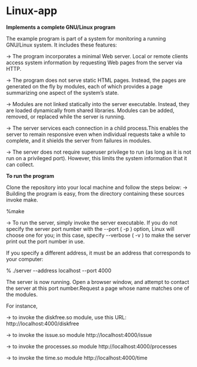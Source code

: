 # Linux-app
**Implements a complete GNU/Linux program**

The example program is part of a system for monitoring a running GNU/Linux system. It includes these features:

-> The program incorporates a minimal Web server. Local or remote clients access system information by requesting Web pages from the server via HTTP.

-> The program does not serve static HTML pages. Instead, the pages are generated on the fly by modules, each of which provides a page summarizing one aspect of the system’s state.

-> Modules are not linked statically into the server executable. Instead, they are loaded dynamically from shared libraries. Modules can be added, removed, or replaced while the server is running.

-> The server services each connection in a child process.This enables the server to remain responsive even when individual requests take a while to complete, and it shields the server from failures in modules.

-> The server does not require superuser privilege to run (as long as it is not run on a privileged port). However, this limits the system information that it can collect.

**To run the program**

Clone the repository into your local machine and follow the steps below:
-> Building the program is easy, from the directory containing these sources invoke make.
 
 %make
  
-> To run the server, simply invoke the server executable.
If you do not specify the server port number with the --port ( -p ) option, Linux will choose one for you; in this case, specify --verbose ( -v ) to make the server print out the port number in use.

If you specify a different address, it must be an address that corresponds to your computer:
  
  % ./server --address localhost --port 4000
  
The server is now running. Open a browser window, and attempt to contact the server at this port number.Request a page whose name matches one of the modules.

For instance, 

-> to invoke the diskfree.so module, use this URL:
  http://localhost:4000/diskfree
  
-> to invoke the issue.so module
  http://localhost:4000/issue
  
-> to invoke the processes.so module
  http://localhost:4000/processes
  
-> to invoke the time.so module
  http://localhost:4000/time
